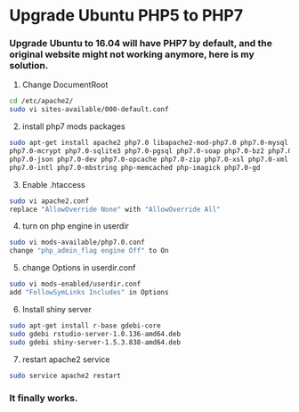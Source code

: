 # Upgrade Ubuntu PHP5 to PHP7

### Upgrade Ubuntu to 16.04 will have PHP7 by default, and the original website might not working anymore, here is my solution.
  1. Change DocumentRoot
  ``` sh
  cd /etc/apache2/
  sudo vi sites-available/000-default.conf
  ```
  2. install php7 mods packages
  ``` sh
  sudo apt-get install apache2 php7.0 libapache2-mod-php7.0 php7.0-mysql \
  php7.0-mcrypt php7.0-sqlite3 php7.0-pgsql php7.0-soap php7.0-bz2 php7.0-curl \
  php7.0-json php7.0-dev php7.0-opcache php7.0-zip php7.0-xsl php7.0-xml \
  php7.0-intl php7.0-mbstring php-memcached php-imagick php7.0-gd
  ```
  3. Enable .htaccess
  ``` sh
  sudo vi apache2.conf
  replace "AllowOverride None" with "AllowOverride All"
  ```
  4. turn on php engine in userdir
  ``` sh
  sudo vi mods-available/php7.0.conf
  change "php_admin_flag engine Off" to On
  ```
  5. change Options in userdir.conf
  ``` sh
  sudo vi mods-enabled/userdir.conf
  add "FollowSymLinks Includes" in Options
  ```
  6. Install shiny server
  ``` sh
  sudo apt-get install r-base gdebi-core
  sudo gdebi rstudio-server-1.0.136-amd64.deb
  sudo gdebi shiny-server-1.5.3.838-amd64.deb
  ```
  7. restart apache2 service
  ``` sh
  sudo service apache2 restart
  ```
### It finally works.
